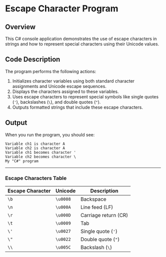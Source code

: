 # Escape Character Program

## Overview
This C# console application demonstrates the use of escape characters in strings and how to represent special characters using their Unicode values.

## Code Description
The program performs the following actions:
1. Initializes character variables using both standard character assignments and Unicode escape sequences.
2. Displays the characters assigned to these variables.
3. Uses escape characters to represent special symbols like single quotes (`'`), backslashes (`\`), and double quotes (`"`).
4. Outputs formatted strings that include these escape characters.

## Output
When you run the program, you should see:
```
Variable ch1 is character A
Variable ch2 is character A
Variable ch1 becomes character '
Variable ch2 becomes character \
My "C#" program
```

---
### Escape Characters Table

| Escape Character | Unicode | Description                     |
|------------------|---------|---------------------------------|
| `\b`             | `\u0008`| Backspace                       |
| `\n`             | `\u000A`| Line feed (LF)                 |
| `\r`             | `\u000D`| Carriage return (CR)            |
| `\t`             | `\u0009`| Tab                             |
| `\'`             | `\u0027`| Single quote (`'`)             |
| `\"`             | `\u0022`| Double quote (`"`)             |
| `\\`             | `\u005C`| Backslash (`\`)                |
